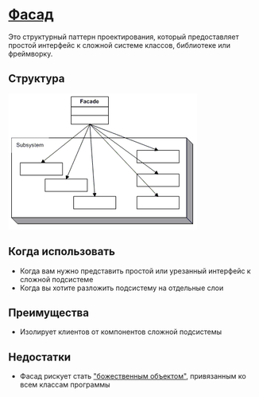 # [Фасад](FacadeDemo.java)
Это структурный паттерн проектирования, который предоставляет простой
интерфейс к сложной системе классов, библиотеке или фреймворку.

## Структура
![](Facade.gif)

## Когда использовать
+ Когда вам нужно представить простой или урезанный интерфейс к сложной
  подсистеме
+ Когда вы хотите разложить подсистему на отдельные слои
  
## Преимущества
+ Изолирует клиентов от компонентов сложной подсистемы

## Недостатки
+ Фасад рискует стать ["божественным объектом"](https://ru.wikipedia.org/wiki/%D0%91%D0%BE%D0%B6%D0%B5%D1%81%D1%82%D0%B2%D0%B5%D0%BD%D0%BD%D1%8B%D0%B9_%D0%BE%D0%B1%D1%8A%D0%B5%D0%BA%D1%82), привязанным ко всем
  классам программы